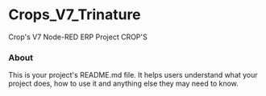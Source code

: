 Crops_V7_Trinature
==================

Crop's V7 Node-RED ERP Project CROP'S

### About

This is your project's README.md file. It helps users understand what your
project does, how to use it and anything else they may need to know.